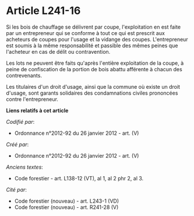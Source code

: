 # Article L241-16

Si les bois de chauffage se délivrent par coupe, l'exploitation en est faite par un entrepreneur qui se conforme à tout ce
qui est prescrit aux acheteurs de coupes pour l'usage et la vidange des coupes. L'entrepreneur est soumis à la même
responsabilité et passible des mêmes peines que l'acheteur en cas de délit ou contravention.

Les lots ne peuvent être faits qu'après l'entière exploitation de la coupe, à peine de confiscation de la portion de bois
abattu afférente à chacun des contrevenants.

Les titulaires d'un droit d'usage, ainsi que la commune où existe un droit d'usage, sont garants solidaires des condamnations
civiles prononcées contre l'entrepreneur.

**Liens relatifs à cet article**

_Codifié par_:

  - Ordonnance n°2012-92 du 26 janvier 2012 - art. (V)

_Créé par_:

  - Ordonnance n°2012-92 du 26 janvier 2012 - art. (V)

_Anciens textes_:

  - Code forestier - art. L138-12 (VT), al 1, al 2 phr 2, al 3.

_Cité par_:

  - Code forestier (nouveau) - art. L243-1 (VD)
  - Code forestier (nouveau) - art. R241-28 (V)
